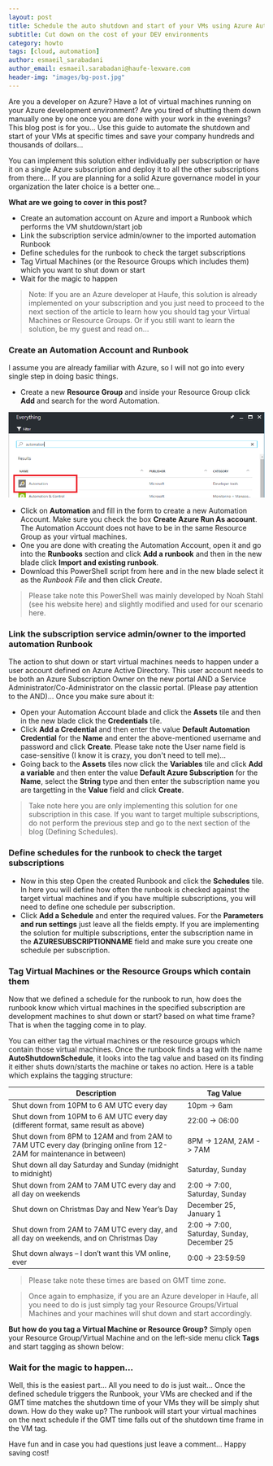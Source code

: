 ```yaml
---
layout: post
title: Schedule the auto shutdown and start of your VMs using Azure Automation and Runbooks
subtitle: Cut down on the cost of your DEV environments
category: howto
tags: [cloud, automation]
author: esmaeil_sarabadani
author_email: esmaeil.sarabadani@haufe-lexware.com
header-img: "images/bg-post.jpg"
---
```


Are you a developer on Azure? Have a lot of virtual machines running on your Azure development environment? Are you tired of shutting them down manually one by one once you are done with your work in the evenings? This blog post is for you... Use this guide to automate the shutdown and start of your VMs at specific times and save your company hundreds and thousands of dollars...

You can implement this solution either individually per subscription or have it on a single Azure subscription and deploy it to all the other subscriptions from there... If you are planning for a solid Azure governance model in your organization the later choice is a better one... 

**What are we going to cover in this post?**

 - Create an automation account on Azure and import a Runbook which performs the VM shutdown/start job
 - Link the subscription service admin/owner to the imported automation Runbook
 - Define schedules for the runbook to check the target subscriptions
 - Tag Virtual Machines (or the Resource Groups which includes them) which you want to shut down or start
 - Wait for the magic to happen
 
 
> Note: If you are an Azure developer at Haufe, this solution is already implemented on your subscription and you just need to proceed 
> to the next section of the article to learn how you should tag your Virtual Machines or Resource Groups. Or if you still want to learn 
> the solution, be my guest and read on...



### Create an Automation Account and Runbook
I assume you are already familiar with Azure, so I will not go into every single step in doing basic things. 

 - Create a new **Resource Group** and inside your Resource Group click **Add** and search for the word Automation.
 
![Automation](/images/Automation.png)
 
 - Click on **Automation** and fill in the form to create a new Automation Account. Make sure you check the box **Create Azure Run As account**. The Automation Account does not have to be in the same Resource Group as your virtual machines. 
 - One you are done with creating the Automation Account, open it and go into the **Runbooks** section and click **Add a runbook** and then in the new blade click **Import and existing runbook**.
 - Download this PowerShell script from here and in the new blade select it as the *Runbook File* and then click *Create*.
 
> Please take note this PowerShell was mainly developed by Noah Stahl (see his website here) and slightly modified and used for our scenario here. 


### Link the subscription service admin/owner to the imported automation Runbook
The action to shut down or start virtual machines needs to happen under a user account defined on Azure Active Directory. This user account needs to be both an Azure Subscription Owner on the new portal AND a Service Administrator/Co-Administrator on the classic portal. (Please pay attention to the AND)... Once you make sure about it:

 - Open your Automation Account blade and click the **Assets** tile and then in the new blade click the **Credentials** tile.  
 - Click **Add a Credential** and then enter the value **Default Automation Credential** for the **Name** and enter the above-mentioned username and password and click **Create**. Please take note the User name field is case-sensitive (I know it is crazy, you don't need to tell me)... 
 - Going back to the **Assets** tiles now click the **Variables** tile and click **Add a variable** and then enter the value **Default Azure Subscription** for the **Name**, select the **String** type and then enter the subscription name you are targetting in the **Value** field and click **Create**. 
 
> Take note here you are only implementing this solution for one subscription in this case. If you want to target multiple subscriptions, do not perform the previous step and go to the next section of the blog (Defining Schedules). 


### Define schedules for the runbook to check the target subscriptions
 - Now in this step Open the created Runbook and click the **Schedules** tile. In here you will define how often the runbook is checked against the target virtual machines and if you have multiple subscriptions, you will need to define one schedule per subscription.
 - Click **Add a Schedule** and enter the required values. For the **Parameters and run settings** just leave all the fields empty. If you are implementing the solution for multiple subscriptions, enter the subscription name in the **AZURESUBSCRIPTIONNAME** field and make sure you create one schedule per subscription. 

### Tag Virtual Machines or the Resource Groups which contain them
Now that we defined a schedule for the runbook to run, how does the runbook know which virtual machines in the specified subscription are development machines to shut down or start? based on what time frame? That is when the tagging come in to play.

You can either tag the virtual machines or the resource groups which contain those virtual machines. Once the runbook finds a tag with the name **AutoShutdownSchedule**, it looks into the tag value and based on its finding it either shuts down/starts the machine or takes no action. Here is a table which explains the tagging structure: 

Description     | Tag Value
-------- | ----------- 
Shut down from 10PM to 6 AM UTC every day | 10pm -> 6am
Shut down from 10PM to 6 AM UTC every day (different format, same result as above)    | 22:00 -> 06:00
Shut down from 8PM to 12AM and from 2AM to 7AM UTC every day (bringing online from 12-2AM for maintenance in between)     | 8PM -> 12AM, 2AM -> 7AM
Shut down all day Saturday and Sunday (midnight to midnight) | Saturday, Sunday
Shut down from 2AM to 7AM UTC every day and all day on weekends | 2:00 -> 7:00, Saturday, Sunday
Shut down on Christmas Day and New Year’s Day | December 25, January 1
Shut down from 2AM to 7AM UTC every day, and all day on weekends, and on Christmas Day | 2:00 -> 7:00, Saturday, Sunday, December 25
Shut down always – I don’t want this VM online, ever |	0:00 -> 23:59:59

> Please take note these times are based on GMT time zone.

> Once again to emphasize, if you are an Azure developer in Haufe, all you need to do is just simply tag your Resource Groups/Virtual Machines and your machines will shut down and start accordingly.

**But how do you tag a Virtual Machine or Resource Group?**
Simply open your Resource Group/Virtual Machine and on the left-side menu click **Tags** and start tagging as shown below:

### Wait for the magic to happen...
Well, this is the easiest part... All you need to do is just wait...
Once the defined schedule triggers the Runbook, your VMs are checked and if the GMT time matches the shutdown time of your VMs they will be simply shut down. 
How do they wake up? The runbook will start your virtual machines on the next schedule if the GMT time falls out of the shutdown time frame in the VM tag. 

Have fun and in case you had questions just leave a comment... 
Happy saving cost!
